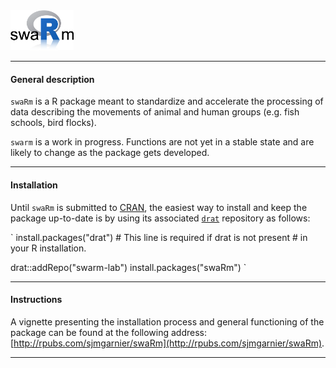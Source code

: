 <img src="inst/img/logo.png" width="20%">

---

#### General description

`swaRm` is a R package meant to standardize and accelerate the processing of 
data describing the movements of animal and human groups (e.g. fish schools, 
bird flocks). 

`swarm` is a work in progress. Functions are not yet in a stable state and are 
likely to change as the package gets developed. 

---

#### Installation

Until `swaRm` is submitted to [CRAN](https://cran.r-project.org/), the easiest 
way to install and keep the package up-to-date is by using its associated 
[`drat`](http://eddelbuettel.github.io/drat/DratFAQ.html) repository as follows:

`
install.packages("drat")  # This line is required if drat is not present 
                          # in your R installation.

drat::addRepo("swarm-lab")
install.packages("swaRm")
`

---

#### Instructions

A vignette presenting the installation process and general functioning of the 
package can be found at the following address: 
[http://rpubs.com/sjmgarnier/swaRm](http://rpubs.com/sjmgarnier/swaRm).

---